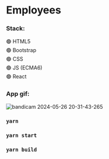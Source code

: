 
# Employees

### Stack:    
:green_circle: HTML5       
:green_circle: Bootstrap    
:green_circle: CSS   
:green_circle: JS (ECMA6)                 
:green_circle: React     

### App gif:   

![bandicam 2024-05-26 20-31-43-265](https://github.com/DaliyaAsel/employees_list/assets/86303341/d754f524-e9fb-494d-8714-596e846aed56)

### `yarn`
### `yarn start`
### `yarn build`


